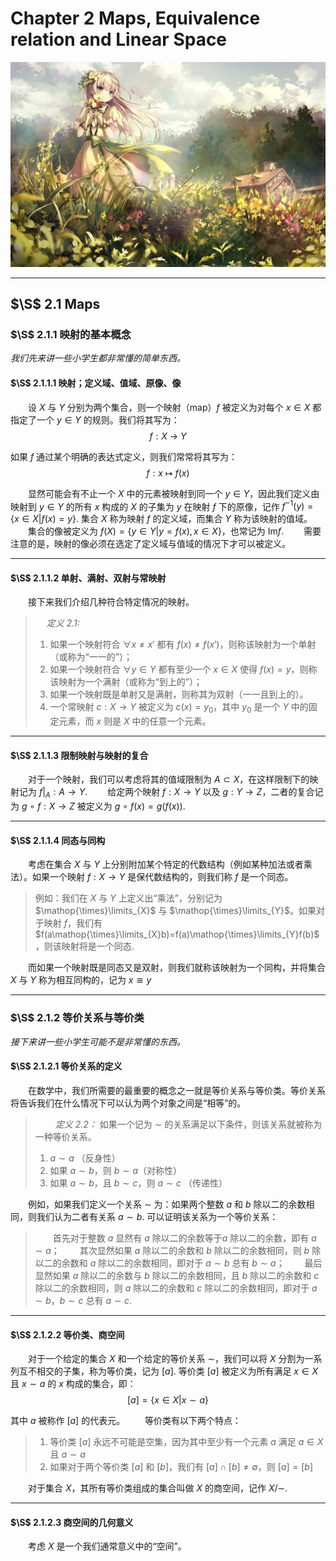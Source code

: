 # Chapter 2 Maps, Equivalence relation and Linear Space

![节点](./Images/1.jpg)

----

## $\S$ 2.1 Maps

### $\S$ 2.1.1 映射的基本概念

*我们先来讲一些小学生都非常懂的简单东西。*

#### $\S$ 2.1.1.1 映射；定义域、值域、原像、像

&emsp;&emsp;设 $X$ 与 $Y$ 分别为两个集合，则一个映射（map）$f$ 被定义为对每个 $x\in{X}$ 都指定了一个 $y\in{Y}$ 的规则。我们将其写为：
    $$
        f:X\:\rightarrow\:Y
        \tag{2.1}
    $$

如果 $f$ 通过某个明确的表达式定义，则我们常常将其写为：
    $$
        f:x\:\mapsto\:f(x)
        \tag{2.2}
    $$

&emsp;&emsp;显然可能会有不止一个 $X$ 中的元素被映射到同一个 $y\in{Y}$，因此我们定义由映射到 $y\in{Y}$ 的所有 $x$ 构成的 $X$ 的子集为 $y$ 在映射 $f$ 下的原像，记作 $f^{-1}(y)=\{x\in{X}|f(x)=y\}$. 集合 $X$ 称为映射 $f$ 的定义域，而集合 $Y$ 称为该映射的值域。
&emsp;&emsp;集合的像被定义为 $f(X)=\{y\in{Y}|y=f(x),x\in{X}\}$，也常记为 $\mathrm{Im}{f}$.
&emsp;&emsp;需要注意的是，映射的像必须在选定了定义域与值域的情况下才可以被定义。

----

#### $\S$ 2.1.1.2 单射、满射、双射与常映射

&emsp;&emsp;接下来我们介绍几种符合特定情况的映射。

> &emsp;
> *定义 2.1:*
>
> 1. 如果一个映射符合 $\forall x\neq{x'}$ 都有 $f(x)\neq{f(x')}$，则称该映射为一个单射（或称为“一一的”）；
> 2. 如果一个映射符合 $\forall y\in{Y}$ 都有至少一个 $x\in{X}$ 使得 $f(x)=y$，则称该映射为一个满射（或称为“到上的”）；
> 3. 如果一个映射既是单射又是满射，则称其为双射（一一且到上的）。
> 4. 一个常映射 $c:X\rightarrow{Y}$ 被定义为 $c(x)=y_0$，其中 $y_0$ 是一个 $Y$ 中的固定元素，而 $x$ 则是 $X$ 中的任意一个元素。

----

#### $\S$ 2.1.1.3 限制映射与映射的复合

&emsp;&emsp;对于一个映射，我们可以考虑将其的值域限制为 $A\subset{X}$，在这样限制下的映射记为 $f|_A:A\rightarrow{Y}$.
&emsp;&emsp;给定两个映射 $f:X\rightarrow{Y}$ 以及 $g:Y\rightarrow{Z}$，二者的复合记为 $g\:\circ\:f:X\rightarrow{Z}$ 被定义为 $g\:\circ\:f(x)=g(f(x))$.

----

#### $\S$ 2.1.1.4 同态与同构

&emsp;&emsp;考虑在集合 $X$ 与 $Y$ 上分别附加某个特定的代数结构（例如某种加法或者乘法）。如果一个映射 $f:X\rightarrow{Y}$ 是保代数结构的，则我们称 $f$ 是一个同态。
> 例如：我们在 $X$ 与 $Y$ 上定义出“乘法”，分别记为 $\mathop{\times}\limits_{X}$ 与 $\mathop{\times}\limits_{Y}$。如果对于映射 $f$，我们有 $f(a\mathop{\times}\limits_{X}b)=f(a)\mathop{\times}\limits_{Y}f(b)$，则该映射将是一个同态.

&emsp;&emsp;而如果一个映射既是同态又是双射，则我们就称该映射为一个同构，并将集合 $X$ 与 $Y$ 称为相互同构的，记为 $x\cong{y}$

----

### $\S$ 2.1.2 等价关系与等价类

*接下来讲一些小学生可能不是非常懂的东西。*

#### $\S$ 2.1.2.1 等价关系的定义

&emsp;&emsp;在数学中，我们所需要的最重要的概念之一就是等价关系与等价类。等价关系将告诉我们在什么情况下可以认为两个对象之间是“相等”的。

> &emsp;&emsp;
> *定义 2.2：* 如果一个记为 $\sim$ 的关系满足以下条件，则该关系就被称为一种等价关系。
>
> 1. $a\sim{a}$ （反身性）
> 2. 如果 $a\sim{b}$，则 $b\sim{a}$（对称性）
> 3. 如果 $a\sim{b}$，且 $b\sim{c}$，则 $a\sim{c}$ （传递性）

&emsp;&emsp;例如，如果我们定义一个关系 $\sim$ 为：如果两个整数 $a$ 和 $b$ 除以二的余数相同，则我们认为二者有关系 $a\sim{b}$. 可以证明该关系为一个等价关系：
> &emsp;&emsp;首先对于整数 $a$ 显然有 $a$ 除以二的余数等于$a$ 除以二的余数，即有 $a\sim{a}$；
> &emsp;&emsp;其次显然如果 $a$ 除以二的余数和 $b$ 除以二的余数相同，则 $b$ 除以二的余数和 $a$ 除以二的余数相同，即对于 $a\sim{b}$ 总有 $b\sim{a}$；
> &emsp;&emsp;最后显然如果 $a$ 除以二的余数与 $b$ 除以二的余数相同，且 $b$ 除以二的余数和 $c$ 除以二的余数相同，则 $a$ 除以二的余数和 $c$ 除以二的余数相同，即对于 $a\sim{b}$，$b\sim{c}$ 总有 $a\sim{c}$.

----

#### $\S$ 2.1.2.2 等价类、商空间

&emsp;&emsp;对于一个给定的集合 $X$ 和一个给定的等价关系 $\sim$，我们可以将 $X$ 分割为一系列互不相交的子集，称为等价类，记为 $[a]$. 等价类 $[a]$ 被定义为所有满足 $x\in{X}$ 且 $x\sim{a}$ 的 $x$ 构成的集合，即：
    $$
        [a]=\{x\in{X}|x\sim{a}\}
        \tag{2.3}
    $$

其中 $a$ 被称作 $[a]$ 的代表元。
&emsp;&emsp;等价类有以下两个特点：

> 1. 等价类 $[a]$ 永远不可能是空集，因为其中至少有一个元素 $a$ 满足 $a\in{X}$ 且 $a\sim{a}$
> 2. 如果对于两个等价类 $[a]$ 和 $[b]$，我们有 $[a]\cap[b]\neq\emptyset$，则 $[a]=[b]$

&emsp;&emsp;对于集合 $X$，其所有等价类组成的集合叫做 $X$ 的商空间，记作 $X/\sim$.

----

#### $\S$ 2.1.2.3 商空间的几何意义

&emsp;&emsp;考虑 $X$ 是一个我们通常意义中的“空间”。
